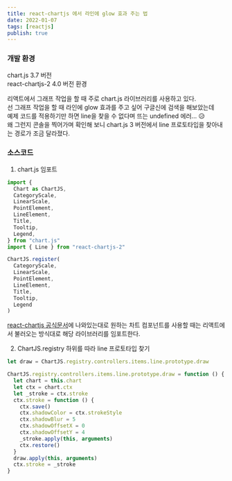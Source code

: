 ```yaml
---
title: react-chartjs 에서 라인에 glow 효과 주는 법
date: 2022-01-07
tags: [reactjs]
publish: true
---
```


### 개발 환경

chart.js 3.7 버전  
react-chartjs-2 4.0 버전 환경

리액트에서 그래프 작업을 할 때 주로 chart.js 라이브러리를 사용하고 있다.  
선 그래프 작업을 할 때 라인에 glow 효과를 주고 싶어 구글신에 검색을 해보았는데  
예제 코드를 적용하기만 하면 line을 찾을 수 없다며 뜨는 undefined 에러... 😥  
왜 그런지 콘솔을 찍어가며 확인해 보니 chart.js 3 버전에서 line 프로토타입을 찾아내는 경로가 조금 달라졌다.

### 소스코드

1. chart.js 임포트

```js
import {
  Chart as ChartJS,
  CategoryScale,
  LinearScale,
  PointElement,
  LineElement,
  Title,
  Tooltip,
  Legend,
} from "chart.js"
import { Line } from "react-chartjs-2"

ChartJS.register(
  CategoryScale,
  LinearScale,
  PointElement,
  LineElement,
  Title,
  Tooltip,
  Legend
)
```

[react-chartjs 공식문서](https://react-chartjs-2.netlify.app/examples/line-chart)에 나와있는대로 원하는 차트 컴포넌트를 사용할 때는 리액트에서 불러오는 방식대로 해당 라이브러리를 임포트한다.

2. ChartJS.registry 하위를 따라 line 프로토타입 찾기

```js
let draw = ChartJS.registry.controllers.items.line.prototype.draw

ChartJS.registry.controllers.items.line.prototype.draw = function () {
  let chart = this.chart
  let ctx = chart.ctx
  let _stroke = ctx.stroke
  ctx.stroke = function () {
    ctx.save()
    ctx.shadowColor = ctx.strokeStyle
    ctx.shadowBlur = 5
    ctx.shadowOffsetX = 0
    ctx.shadowOffsetY = 4
    _stroke.apply(this, arguments)
    ctx.restore()
  }
  draw.apply(this, arguments)
  ctx.stroke = _stroke
}
```
